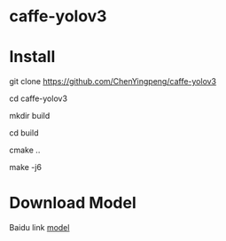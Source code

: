 # caffe-yolov3
# Install
git clone https://github.com/ChenYingpeng/caffe-yolov3

cd caffe-yolov3

mkdir build

cd build

cmake ..

make -j6


# Download Model

Baidu link [model](https://pan.baidu.com/s/1yiCrnmsOm0hbweJBiiUScQ)
